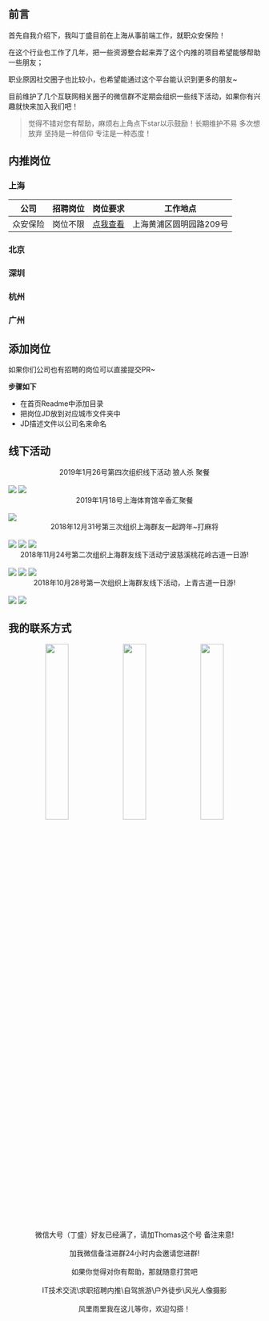 ## 前言

首先自我介绍下，我叫丁盛目前在上海从事前端工作，就职众安保险！

在这个行业也工作了几年，把一些资源整合起来弄了这个内推的项目希望能够帮助一些朋友；

职业原因社交圈子也比较小，也希望能通过这个平台能认识到更多的朋友~ 

目前维护了几个互联网相关圈子的微信群不定期会组织一些线下活动，如果你有兴趣就快来加入我们吧！

> 觉得不错对您有帮助，麻烦右上角点下star以示鼓励！长期维护不易 多次想放弃 坚持是一种信仰 专注是一种态度！

## 内推岗位

### 上海 

| 公司 | 招聘岗位 | 岗位要求 | 工作地点 |
|----- | -----| ----- | ------ |
| 众安保险| 岗位不限 | [点我查看](./上海--JD/众安保险.md) | 上海黄浦区圆明园路209号 |

### 北京 


### 深圳 


### 杭州


### 广州


## 添加岗位

如果你们公司也有招聘的岗位可以直接提交PR~ 

**步骤如下**

- 在首页Readme中添加目录
- 把岗位JD放到对应城市文件夹中
- JD描述文件以公司名来命名

## 线下活动


<div align=center>2019年1月26号第四次组织线下活动 狼人杀 聚餐</div>

<br/>

<img src='./img/201904.jpeg'>
<img src='./img/201905.jpeg'>

<div align=center>2019年1月18号上海体育馆辛香汇聚餐</div>

<br/>

<img src='./img/201904.jpeg'>

<div align=center>2018年12月31号第三次组织上海群友一起跨年~打麻将</div>

<br/>

<img src='./img/201901.jpeg'>
<img src='./img/201902.jpeg'>
<img src='./img/201903.jpeg'>

<div align=center>2018年11月24号第二次组织上海群友线下活动宁波慈溪桃花岭古道一日游!</div>

<br/>

<img src='./img/huwai3.jpeg'>
<img src='./img/huwai4.jpeg'>
<img src='./img/huwai5.jpeg'>

<div align=center>2018年10月28号第一次组织上海群友线下活动，上青古道一日游!</div>

<br/>

<img src='./img/huwai1.jpeg'>
<img src='./img/huwai2.jpeg'>


## 我的联系方式

<div align=center>
<img src='./img/WechatIMG88.jpeg' width='30%'>
<img src='./img/WechatIMG5.jpeg' width='30%'>
<img src='./img/WechatIMG7.jpeg' width='30%'>
</div>
<div align=center>微信大号（丁盛）好友已经满了，请加Thomas这个号 备注来意!</div>
<br>
<div align=center>加我微信备注进群24小时内会邀请您进群!</div>
<br>
<div align=center>如果你觉得对你有帮助，那就随意打赏吧</div>
<br>
<div align=center>IT技术交流\求职招聘内推\自驾旅游\户外徒步\风光人像摄影 </div>
<br>
<div align=center>风里雨里我在这儿等你，欢迎勾搭！</div>





